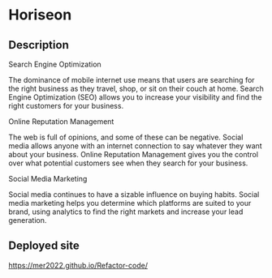 
# Horiseon

## Description
Search Engine Optimization 

The dominance of mobile internet use means that users are searching for the right business as they travel, shop, or sit on their couch at home. Search Engine Optimization (SEO) allows you to increase your visibility and find the right customers for your business.

Online Reputation Management

The web is full of opinions, and some of these can be negative. Social media allows anyone with an internet connection to say whatever they want about your business. Online Reputation Management gives you the control over what potential customers see when they search for your business.

Social Media Marketing

Social media continues to have a sizable influence on buying habits. Social media marketing helps you determine which platforms are suited to your brand, using analytics to find the right markets and increase your lead generation.


## Deployed site
https://mer2022.github.io/Refactor-code/